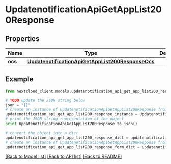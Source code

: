 # UpdatenotificationApiGetAppList200Response


## Properties
Name | Type | Description | Notes
------------ | ------------- | ------------- | -------------
**ocs** | [**UpdatenotificationApiGetAppList200ResponseOcs**](UpdatenotificationApiGetAppList200ResponseOcs.md) |  | 

## Example

```python
from nextcloud_client.models.updatenotification_api_get_app_list200_response import UpdatenotificationApiGetAppList200Response

# TODO update the JSON string below
json = "{}"
# create an instance of UpdatenotificationApiGetAppList200Response from a JSON string
updatenotification_api_get_app_list200_response_instance = UpdatenotificationApiGetAppList200Response.from_json(json)
# print the JSON string representation of the object
print UpdatenotificationApiGetAppList200Response.to_json()

# convert the object into a dict
updatenotification_api_get_app_list200_response_dict = updatenotification_api_get_app_list200_response_instance.to_dict()
# create an instance of UpdatenotificationApiGetAppList200Response from a dict
updatenotification_api_get_app_list200_response_form_dict = updatenotification_api_get_app_list200_response.from_dict(updatenotification_api_get_app_list200_response_dict)
```
[[Back to Model list]](../README.md#documentation-for-models) [[Back to API list]](../README.md#documentation-for-api-endpoints) [[Back to README]](../README.md)


